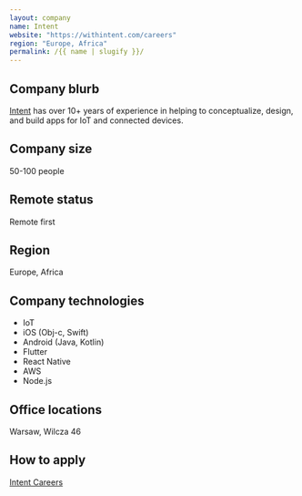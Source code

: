```yaml
---
layout: company
name: Intent
website: "https://withintent.com/careers"
region: "Europe, Africa"
permalink: /{{ name | slugify }}/
---
```


## Company blurb

[Intent](https://withintent.com/) has over 10+ years of experience in helping to conceptualize, design, and build apps for IoT and connected devices.

## Company size

50-100 people

## Remote status

Remote first

## Region

Europe, Africa

## Company technologies
   
* IoT
* iOS (Obj-c, Swift)
* Android (Java, Kotlin)
* Flutter
* React Native
* AWS
* Node.js

## Office locations

Warsaw, Wilcza 46


## How to apply

[Intent Careers](https://withintent.com/careers)